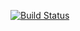 [![Build Status](http://ec2-54-183-185-186.us-west-1.compute.amazonaws.com/job/iac-policies/badge/icon)](http://ec2-54-183-185-186.us-west-1.compute.amazonaws.com/job/iac-policies/)

